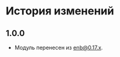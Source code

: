 История изменений
=================

1.0.0
-----

* Модуль перенесен из [enb@0.17.x](https://github.com/enb/enb/blob/v0.17.2/lib/preprocess/css-preprocessor.js).
